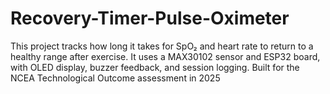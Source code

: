 # Recovery-Timer-Pulse-Oximeter
This project tracks how long it takes for SpO₂ and heart rate to return to a healthy range after exercise. It uses a MAX30102 sensor and ESP32 board, with OLED display, buzzer feedback, and session logging. Built for the NCEA Technological Outcome assessment in 2025
